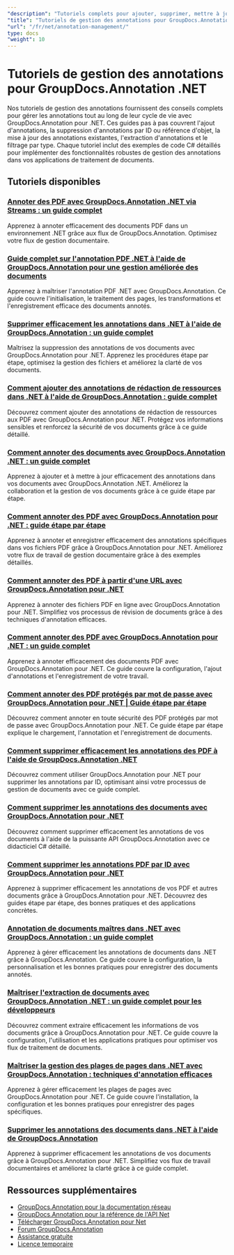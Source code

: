 ```yaml
---
"description": "Tutoriels complets pour ajouter, supprimer, mettre à jour et gérer les annotations dans les documents à l'aide de GroupDocs.Annotation pour .NET."
"title": "Tutoriels de gestion des annotations pour GroupDocs.Annotation .NET"
"url": "/fr/net/annotation-management/"
type: docs
"weight": 10
---
```


# Tutoriels de gestion des annotations pour GroupDocs.Annotation .NET

Nos tutoriels de gestion des annotations fournissent des conseils complets pour gérer les annotations tout au long de leur cycle de vie avec GroupDocs.Annotation pour .NET. Ces guides pas à pas couvrent l'ajout d'annotations, la suppression d'annotations par ID ou référence d'objet, la mise à jour des annotations existantes, l'extraction d'annotations et le filtrage par type. Chaque tutoriel inclut des exemples de code C# détaillés pour implémenter des fonctionnalités robustes de gestion des annotations dans vos applications de traitement de documents.

## Tutoriels disponibles

### [Annoter des PDF avec GroupDocs.Annotation .NET via Streams : un guide complet](./annotate-pdfs-groupdocs-dotnet-streams/)
Apprenez à annoter efficacement des documents PDF dans un environnement .NET grâce aux flux de GroupDocs.Annotation. Optimisez votre flux de gestion documentaire.

### [Guide complet sur l'annotation PDF .NET à l'aide de GroupDocs.Annotation pour une gestion améliorée des documents](./net-pdf-annotation-groupdocs-guide/)
Apprenez à maîtriser l'annotation PDF .NET avec GroupDocs.Annotation. Ce guide couvre l'initialisation, le traitement des pages, les transformations et l'enregistrement efficace des documents annotés.

### [Supprimer efficacement les annotations dans .NET à l'aide de GroupDocs.Annotation : un guide complet](./remove-annotations-net-groupdocs-tutorial/)
Maîtrisez la suppression des annotations de vos documents avec GroupDocs.Annotation pour .NET. Apprenez les procédures étape par étape, optimisez la gestion des fichiers et améliorez la clarté de vos documents.

### [Comment ajouter des annotations de rédaction de ressources dans .NET à l'aide de GroupDocs.Annotation : guide complet](./groupdocs-annotation-dotnet-resource-redaction/)
Découvrez comment ajouter des annotations de rédaction de ressources aux PDF avec GroupDocs.Annotation pour .NET. Protégez vos informations sensibles et renforcez la sécurité de vos documents grâce à ce guide détaillé.

### [Comment annoter des documents avec GroupDocs.Annotation .NET : un guide complet](./annotate-documents-groupdocs-dotnet/)
Apprenez à ajouter et à mettre à jour efficacement des annotations dans vos documents avec GroupDocs.Annotation .NET. Améliorez la collaboration et la gestion de vos documents grâce à ce guide étape par étape.

### [Comment annoter des PDF avec GroupDocs.Annotation pour .NET : guide étape par étape](./annotate-pdfs-groupdocs-annotation-net/)
Apprenez à annoter et enregistrer efficacement des annotations spécifiques dans vos fichiers PDF grâce à GroupDocs.Annotation pour .NET. Améliorez votre flux de travail de gestion documentaire grâce à des exemples détaillés.

### [Comment annoter des PDF à partir d'une URL avec GroupDocs.Annotation pour .NET](./annotate-pdfs-online-groupdocs-annotation-net/)
Apprenez à annoter des fichiers PDF en ligne avec GroupDocs.Annotation pour .NET. Simplifiez vos processus de révision de documents grâce à des techniques d'annotation efficaces.

### [Comment annoter des PDF avec GroupDocs.Annotation pour .NET : un guide complet](./annotate-pdf-groupdocs-annotation-net/)
Apprenez à annoter efficacement des documents PDF avec GroupDocs.Annotation pour .NET. Ce guide couvre la configuration, l'ajout d'annotations et l'enregistrement de votre travail.

### [Comment annoter des PDF protégés par mot de passe avec GroupDocs.Annotation pour .NET | Guide étape par étape](./annotate-password-protected-pdfs-groupdocs-dotnet/)
Découvrez comment annoter en toute sécurité des PDF protégés par mot de passe avec GroupDocs.Annotation pour .NET. Ce guide étape par étape explique le chargement, l'annotation et l'enregistrement de documents.

### [Comment supprimer efficacement les annotations des PDF à l'aide de GroupDocs.Annotation .NET](./annotation-removal-pdf-groupdocs-dotnet-guide/)
Découvrez comment utiliser GroupDocs.Annotation pour .NET pour supprimer les annotations par ID, optimisant ainsi votre processus de gestion de documents avec ce guide complet.

### [Comment supprimer les annotations des documents avec GroupDocs.Annotation pour .NET](./remove-annotations-groupdocs-annotation-dotnet/)
Découvrez comment supprimer efficacement les annotations de vos documents à l'aide de la puissante API GroupDocs.Annotation avec ce didacticiel C# détaillé.

### [Comment supprimer les annotations PDF par ID avec GroupDocs.Annotation pour .NET](./manage-pdf-annotations-groupdocs-dotnet-remove-id/)
Apprenez à supprimer efficacement les annotations de vos PDF et autres documents grâce à GroupDocs.Annotation pour .NET. Découvrez des guides étape par étape, des bonnes pratiques et des applications concrètes.

### [Annotation de documents maîtres dans .NET avec GroupDocs.Annotation : un guide complet](./mastering-document-annotation-dotnet-groupdocs/)
Apprenez à gérer efficacement les annotations de documents dans .NET grâce à GroupDocs.Annotation. Ce guide couvre la configuration, la personnalisation et les bonnes pratiques pour enregistrer des documents annotés.

### [Maîtriser l'extraction de documents avec GroupDocs.Annotation .NET : un guide complet pour les développeurs](./mastering-document-extraction-groupdocs-annotation-net/)
Découvrez comment extraire efficacement les informations de vos documents grâce à GroupDocs.Annotation pour .NET. Ce guide couvre la configuration, l'utilisation et les applications pratiques pour optimiser vos flux de traitement de documents.

### [Maîtriser la gestion des plages de pages dans .NET avec GroupDocs.Annotation : techniques d'annotation efficaces](./groupdocs-annotation-dotnet-page-range-management/)
Apprenez à gérer efficacement les plages de pages avec GroupDocs.Annotation pour .NET. Ce guide couvre l'installation, la configuration et les bonnes pratiques pour enregistrer des pages spécifiques.

### [Supprimer les annotations des documents dans .NET à l'aide de GroupDocs.Annotation](./remove-annotations-dotnet-groupdocs/)
Apprenez à supprimer efficacement les annotations de vos documents grâce à GroupDocs.Annotation pour .NET. Simplifiez vos flux de travail documentaires et améliorez la clarté grâce à ce guide complet.

## Ressources supplémentaires

- [GroupDocs.Annotation pour la documentation réseau](https://docs.groupdocs.com/annotation/net/)
- [GroupDocs.Annotation pour la référence de l'API Net](https://reference.groupdocs.com/annotation/net/)
- [Télécharger GroupDocs.Annotation pour Net](https://releases.groupdocs.com/annotation/net/)
- [Forum GroupDocs.Annotation](https://forum.groupdocs.com/c/annotation)
- [Assistance gratuite](https://forum.groupdocs.com/)
- [Licence temporaire](https://purchase.groupdocs.com/temporary-license/)